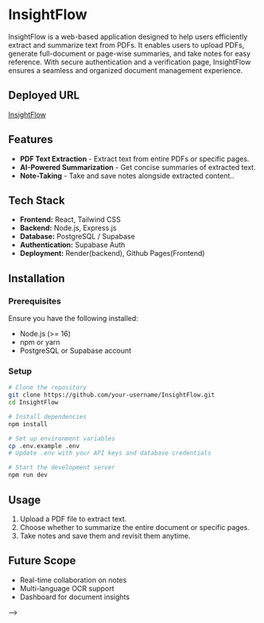 # InsightFlow

InsightFlow is a web-based application designed to help users efficiently extract and summarize text from PDFs. It enables users to upload PDFs, generate full-document or page-wise summaries, and take notes for easy reference. With secure authentication and a verification page, InsightFlow ensures a seamless and organized document management experience.

## Deployed URL

[InsightFlow](https://priyanshu-2005.github.io/InsightFlow/)

## Features

- **PDF Text Extraction** - Extract text from entire PDFs or specific pages.
- **AI-Powered Summarization** - Get concise summaries of extracted text.
- **Note-Taking** - Take and save notes alongside extracted content..
<!-- - **Visibility Control** - Manage document visibility and access. -->

## Tech Stack

- **Frontend:** React, Tailwind CSS
- **Backend:** Node.js, Express.js
- **Database:** PostgreSQL / Supabase
- **Authentication:** Supabase Auth
- **Deployment:** Render(backend), Github Pages(Frontend)

## Installation

### Prerequisites

Ensure you have the following installed:

- Node.js (>= 16)
- npm or yarn
- PostgreSQL or Supabase account

### Setup

```bash
# Clone the repository
git clone https://github.com/your-username/InsightFlow.git
cd InsightFlow

# Install dependencies
npm install

# Set up environment variables
cp .env.example .env
# Update .env with your API keys and database credentials

# Start the development server
npm run dev
```

## Usage

1. Upload a PDF file to extract text.
2. Choose whether to summarize the entire document or specific pages.
3. Take notes and save them and revisit them anytime.

## Future Scope

- Real-time collaboration on notes
- Multi-language OCR support
- Dashboard for document insights

<!-- ## Contributing

Contributions are welcome! Feel free to fork the repo and submit a pull request.

```bash
# Create a new branch
git checkout -b feature-name

# Make your changes and commit
git commit -m "Added new feature"

# Push to the branch
git push origin feature-name -->
<!-- ```
<!--
## License

This project is licensed under the MIT License. -->
<!--
## Contact

For any questions, feel free to reach out!

- 📧 Email: your-email@example.com
- 🐦 Twitter: [@yourhandle](https://twitter.com/yourhandle)
- 💼 LinkedIn: [Your Profile](https://linkedin.com/in/yourprofile) --> -->
